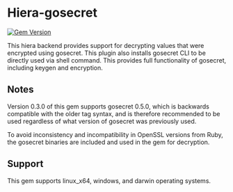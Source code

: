 # Hiera-gosecret

[![Gem Version](https://badge.fury.io/rb/hiera-gosecret.svg)](http://badge.fury.io/rb/hiera-gosecret)

This hiera backend provides support for decrypting values that were encrypted using gosecret.
This plugin also installs gosecret CLI to be directly used via shell command. This provides full functionality of gosecret, including keygen and encryption.

## Notes

Version 0.3.0 of this gem supports gosecret 0.5.0, which is backwards compatible with the older tag syntax, and is therefore recommended to be used regardless of what version of gosecret was previously used.

To avoid inconsistency and incompatibility in OpenSSL versions from Ruby, the gosecret binaries are included and used in the gem for decryption.

## Support

This gem supports linux_x64, windows, and darwin operating systems.
